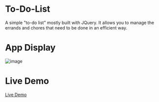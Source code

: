 # To-Do-List
A simple "to-do list" mostly built with JQuery. It allows you to manage the errands and chores that need to be done in an efficient way.

# App Display
![image](https://drive.google.com/uc?export=view&id=1MSBEFs4kJu4gwJjEnWrjBVikV9WDZte3)

# Live Demo
[Live Demo](https://chia-hsing.github.io/To-Do-List/)
